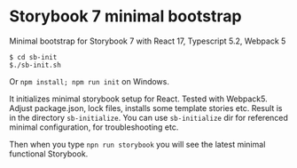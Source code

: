 # Storybook 7 minimal bootstrap
Minimal bootstrap for Storybook 7 with React 17, Typescript 5.2, Webpack 5

    $ cd sb-init
    $./sb-init.sh

Or `npm install; npm run init` on Windows.

It initializes minimal storybook setup for React. Tested with Webpack5. Adjust package.json, lock files, installs some template stories etc.
Result is in the directory `sb-initialize`. You can use `sb-initialize` dir for referenced minimal configuration, for troubleshooting etc.

Then when you type `npn run storybook` you will see the latest minimal functional Storybook.
